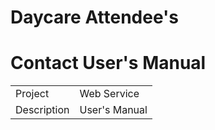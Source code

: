 # Daycare Attendee's 
# Contact User's Manual

|   |     |
|--------|-------|
|Project|Web Service|
|Description|User's Manual|







